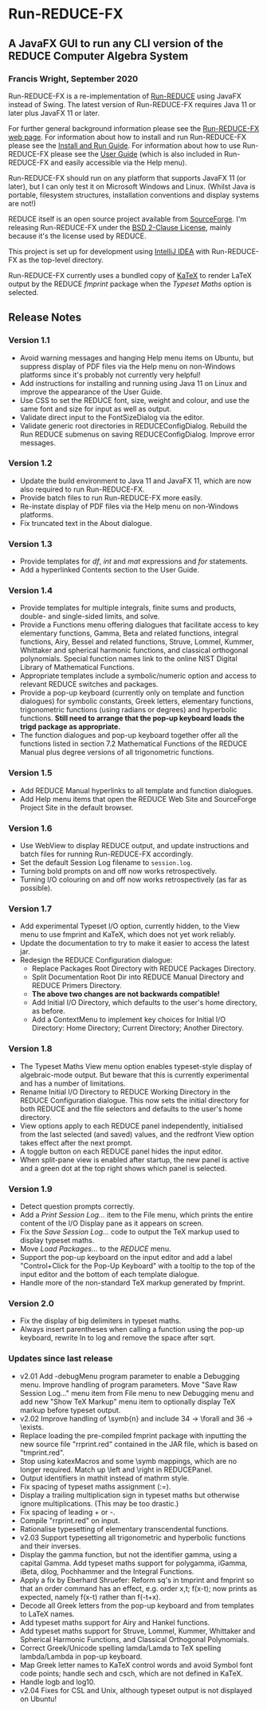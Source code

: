 # Run-REDUCE-FX

## A JavaFX GUI to run any CLI version of the REDUCE Computer Algebra System

### Francis Wright, September 2020

Run-REDUCE-FX is a re-implementation of
[Run-REDUCE](https://fjwright.github.io/Run-REDUCE/) using JavaFX
instead of Swing.  The latest version of Run-REDUCE-FX requires Java
11 or later plus JavaFX 11 or later.

For further general background information please see the
[Run-REDUCE-FX web page](https://fjwright.github.io/Run-REDUCE-FX/).
For information about how to install and run Run-REDUCE-FX please see
the [Install and Run
Guide](https://fjwright.github.io/Run-REDUCE-FX/InstallAndRun.html).
For information about how to use Run-REDUCE-FX please see the [User
Guide](https://fjwright.github.io/Run-REDUCE-FX/UserGuide.html) (which
is also included in Run-REDUCE-FX and easily accessible via the Help
menu).

Run-REDUCE-FX should run on any platform that supports JavaFX 11 (or
later), but I can only test it on Microsoft Windows and Linux.
(Whilst Java is portable, filesystem structures, installation
conventions and display systems are not!)

REDUCE itself is an open source project available from
[SourceForge](https://sourceforge.net/projects/reduce-algebra/).  I'm
releasing Run-REDUCE-FX under the [BSD 2-Clause License](LICENSE),
mainly because it's the license used by REDUCE.

This project is set up for development using [IntelliJ
IDEA](https://www.jetbrains.com/idea/) with Run-REDUCE-FX as the
top-level directory.

Run-REDUCE-FX currently uses a bundled copy of
[KaTeX](https://katex.org/) to render LaTeX output by the REDUCE
*fmprint* package when the *Typeset Maths* option is selected.

## Release Notes

### Version 1.1

* Avoid warning messages and hanging Help menu items on Ubuntu, but
  suppress display of PDF files via the Help menu on non-Windows
  platforms since it's probably not currently very helpful!
* Add instructions for installing and running using Java 11 on Linux
  and improve the appearance of the User Guide.
* Use CSS to set the REDUCE font, size, weight and colour, and use the
  same font and size for input as well as output.
* Validate direct input to the FontSizeDialog via the editor.
* Validate generic root directories in REDUCEConfigDialog.  Rebuild
  the Run REDUCE submenus on saving REDUCEConfigDialog.  Improve error
  messages.

### Version 1.2

* Update the build environment to Java 11 and JavaFX 11, which are now
  also required to run Run-REDUCE-FX.
* Provide batch files to run Run-REDUCE-FX more easily.
* Re-instate display of PDF files via the Help menu on non-Windows
  platforms.
* Fix truncated text in the About dialogue.

### Version 1.3

* Provide templates for *df*, *int* and *mat* expressions and *for*
  statements.
* Add a hyperlinked Contents section to the User Guide.

### Version 1.4

* Provide templates for multiple integrals, finite sums and products,
  double- and single-sided limits, and solve.
* Provide a Functions menu offering dialogues that facilitate access
  to key elementary functions, Gamma, Beta and related functions,
  integral functions, Airy, Bessel and related functions, Struve,
  Lommel, Kummer, Whittaker and spherical harmonic functions, and
  classical orthogonal polynomials.  Special function names link to
  the online NIST Digital Library of Mathematical Functions.
* Appropriate templates include a symbolic/numeric option and access
  to relevant REDUCE switches and packages.
* Provide a pop-up keyboard (currently only on template and function
  dialogues) for symbolic constants, Greek letters, elementary
  functions, trigonometric functions (using radians or degrees) and
  hyperbolic functions.  **Still need to arrange that the pop-up
  keyboard loads the trigd package as appropriate.**
* The function dialogues and pop-up keyboard together offer all the
  functions listed in section 7.2 Mathematical Functions of the REDUCE
  Manual plus degree versions of all trigonometric functions.

### Version 1.5

* Add REDUCE Manual hyperlinks to all template and function dialogues.
* Add Help menu items that open the REDUCE Web Site and SourceForge
  Project Site in the default browser.

### Version 1.6

* Use WebView to display REDUCE output, and update instructions and
  batch files for running Run-REDUCE-FX accordingly.
* Set the default Session Log filename to `session.log`.
* Turning bold prompts on and off now works retrospectively.
* Turning I/O colouring on and off now works retrospectively (as far
  as possible).

### Version 1.7

* Add experimental Typeset I/O option, currently hidden, to the View
  menu to use fmprint and KaTeX, which does not yet work reliably.
* Update the documentation to try to make it easier to access the
  latest jar.
* Redesign the REDUCE Configuration dialogue:
  - Replace Packages Root Directory with REDUCE Packages Directory.
  - Split Documentation Root Dir into REDUCE Manual Directory and
    REDUCE Primers Directory.
  - **The above two changes are not backwards compatible!**
  - Add Initial I/O Directory, which defaults to the user's home
    directory, as before.
  - Add a ContextMenu to implement key choices for Initial I/O
    Directory: Home Directory; Current Directory; Another Directory.

### Version 1.8

* The Typeset Maths View menu option enables typeset-style display of
  algebraic-mode output.  But beware that this is currently
  experimental and has a number of limitations.
* Rename Initial I/O Directory to REDUCE Working Directory in the
  REDUCE Configuration dialogue.  This now sets the initial directory
  for both REDUCE and the file selectors and defaults to the user's
  home directory.
* View options apply to each REDUCE panel independently, initialised
  from the last selected (and saved) values, and the redfront View
  option takes effect after the next prompt.
* A toggle button on each REDUCE panel hides the input editor.
* When split-pane view is enabled after startup, the new panel is
  active and a green dot at the top right shows which panel is
  selected.

### Version 1.9

* Detect question prompts correctly.
* Add a *Print Session Log...* item to the File menu, which prints the
  entire content of the I/O Display pane as it appears on screen.
* Fix the *Save Session Log...* code to output the TeX markup used to
  display typeset maths.
* Move *Load Packages...* to the *REDUCE* menu.
* Support the pop-up keyboard on the input editor and add a label
  "Control+Click for the Pop-Up Keyboard" with a tooltip to the top of
  the input editor and the bottom of each template dialogue.
* Handle more of the non-standard TeX markup generated by fmprint.

### Version 2.0

* Fix the display of big delimiters in typeset maths.
* Always insert parentheses when calling a function using the pop-up
  keyboard, rewrite ln to log and remove the space after sqrt.

### Updates since last release

* v2.01 Add -debugMenu program parameter to enable a Debugging menu.
  Improve handling of program parameters.  Move "Save Raw Session
  Log..." menu item from File menu to new Debugging menu and add new
  "Show TeX Markup" menu item to optionally display TeX markup before
  typeset output.
* v2.02 Improve handling of \symb{n} and include 34 -> \forall and 36
  -> \exists.
* Replace loading the pre-compiled fmprint package with inputting the
  new source file "rrprint.red" contained in the JAR file, which is
  based on "tmprint.red".
* Stop using katexMacros and some \symb mappings, which are no longer
  required.  Match up \left and \right in REDUCEPanel.
* Output identifiers in mathit instead of mathrm style.
* Fix spacing of typeset maths assignment (:=).
* Display a trailing multiplication sign in typeset maths but
  otherwise ignore multiplications.  (This may be too drastic.)
* Fix spacing of leading + or -.
* Compile "rrprint.red" on input.
* Rationalise typesetting of elementary transcendental functions.
* v2.03 Support typesetting all trigonometric and hyperbolic functions
  and their inverses.
* Display the gamma function, but not the identifier gamma, using a
  capital Gamma.  Add typeset maths support for polygamma, iGamma,
  iBeta, dilog, Pochhammer and the Integral Functions.
* Apply a fix by Eberhard Shruefer: Reform sq's in tmprint and fmprint
  so that an order command has an effect, e.g. order x,t; f(x-t); now
  prints as expected, namely f(x-t) rather than f(-t+x).
* Decode all Greek letters from the pop-up keyboard and from templates
  to LaTeX names.
* Add typeset maths support for Airy and Hankel functions.
* Add typeset maths support for Struve, Lommel, Kummer, Whittaker and
  Spherical Harmonic Functions, and Classical Orthogonal Polynomials.
* Correct Greek/Unicode spelling lamda/Lamda to TeX spelling
  lambda/Lambda in pop-up keyboard.
* Map Greek letter names to KaTeX control words and avoid Symbol font
  code points; handle sech and csch, which are not defined in KaTeX.
* Handle logb and log10.
* v2.04 Fixes for CSL and Unix, although typeset output is not displayed on Ubuntu!
